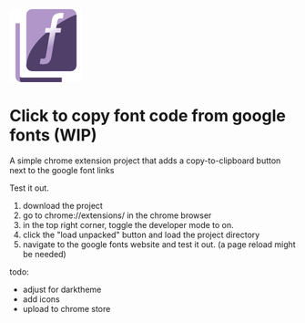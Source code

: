 ![icon](https://github.com/Aosmiles/CopyFontToClipboard/blob/main/src/images/Icon_128px.png)
# Click to copy font code from google fonts (WIP)
A simple chrome extension project that adds a copy-to-clipboard button next to the google font links

Test it out.
1. download the project
2. go to chrome://extensions/ in the chrome browser
3. in the top right corner, toggle the developer mode to on.
4. click the "load unpacked" button and load the project directory
5. navigate to the google fonts website and test it out. (a page reload might be needed)


todo:
- adjust for darktheme
- add icons
- upload to chrome store
